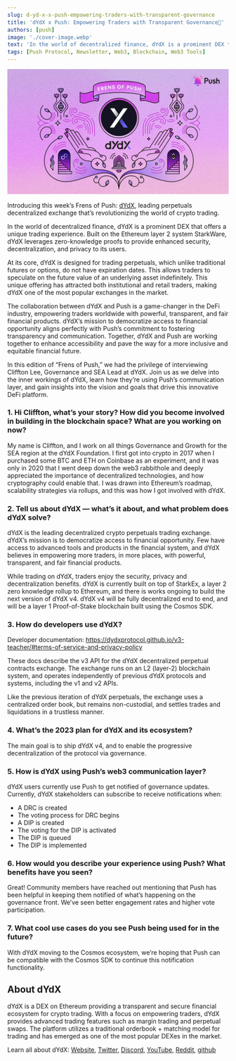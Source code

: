 ```yaml
---
slug: d-yd-x-x-push-empowering-traders-with-transparent-governance
title: 'dYdX x Push: Empowering Traders with Transparent Governance🤝'
authors: [push]
image: './cover-image.webp'
text: 'In the world of decentralized finance, dYdX is a prominent DEX that offers a unique trading experience. Built on the Ethereum layer 2 system StarkWare, dYdX leverages zero-knowledge proofs to provide enhanced security, decentralization, and privacy to its users.'
tags: [Push Protocol, Newsletter, Web3, Blockchain, Web3 Tools]
---
```


![Cover image of dYdX x Push: Empowering Traders with Transparent Governance🤝](./cover-image.webp)

<!--truncate-->

Introducing this week’s Frens of Push: [dYdX](https://dydx.exchange/), leading perpetuals decentralized exchange that’s revolutionizing the world of crypto trading.

In the world of decentralized finance, dYdX is a prominent DEX that offers a unique trading experience. Built on the Ethereum layer 2 system StarkWare, dYdX leverages zero-knowledge proofs to provide enhanced security, decentralization, and privacy to its users.

At its core, dYdX is designed for trading perpetuals, which unlike traditional futures or options, do not have expiration dates. This allows traders to speculate on the future value of an underlying asset indefinitely. This unique offering has attracted both institutional and retail traders, making dYdX one of the most popular exchanges in the market.

The collaboration between dYdX and Push is a game-changer in the DeFi industry, empowering traders worldwide with powerful, transparent, and fair financial products. dYdX’s mission to democratize access to financial opportunity aligns perfectly with Push’s commitment to fostering transparency and communication. Together, dYdX and Push are working together to enhance accessibility and pave the way for a more inclusive and equitable financial future.

In this edition of “Frens of Push,” we had the privilege of interviewing Cliffton Lee, Governance and SEA Lead at dYdX. Join us as we delve into the inner workings of dYdX, learn how they’re using Push’s communication layer, and gain insights into the vision and goals that drive this innovative DeFi platform.

### 1. Hi Cliffton, what’s your story? How did you become involved in building in the blockchain space? What are you working on now?

My name is Cliffton, and I work on all things Governance and Growth for the SEA region at the dYdX Foundation. I first got into crypto in 2017 when I purchased some BTC and ETH on Coinbase as an experiment, and it was only in 2020 that I went deep down the web3 rabbithole and deeply appreciated the importance of decentralized technologies, and how cryptography could enable that. I was drawn into Ethereum’s roadmap, scalability strategies via rollups, and this was how I got involved with dYdX.

### 2. Tell us about dYdX — what’s it about, and what problem does dYdX solve?

dYdX is the leading decentralized crypto perpetuals trading exchange. dYdX’s mission is to democratize access to financial opportunity. Few have access to advanced tools and products in the financial system, and dYdX believes in empowering more traders, in more places, with powerful, transparent, and fair financial products.

While trading on dYdX, traders enjoy the security, privacy and decentralization benefits.
dYdX is currently built on top of StarkEx, a layer 2 zero knowledge rollup to Ethereum, and there is works ongoing to build the next version of dYdX v4. dYdX v4 will be fully decentralized end to end, and will be a layer 1 Proof-of-Stake blockchain built using the Cosmos SDK.

### 3. How do developers use dYdX?

Developer documentation: https://dydxprotocol.github.io/v3-teacher/#terms-of-service-and-privacy-policy

These docs describe the v3 API for the dYdX decentralized perpetual contracts exchange. The exchange runs on an L2 (layer-2) blockchain system, and operates independently of previous dYdX protocols and systems, including the v1 and v2 APIs.

Like the previous iteration of dYdX perpetuals, the exchange uses a centralized order book, but remains non-custodial, and settles trades and liquidations in a trustless manner.

### 4. What’s the 2023 plan for dYdX and its ecosystem?

The main goal is to ship dYdX v4, and to enable the progressive decentralization of the protocol via governance.

### 5. How is dYdX using Push’s web3 communication layer?

dYdX users currently use Push to get notified of governance updates. Currently, dYdX stakeholders can subscribe to receive notifications when:

- A DRC is created
- The voting process for DRC begins
- A DIP is created
- The voting for the DIP is activated
- The DIP is queued
- The DIP is implemented

### 6. How would you describe your experience using Push? What benefits have you seen?

Great! Community members have reached out mentioning that Push has been helpful in keeping them notified of what’s happening on the governance front. We’ve seen better engagement rates and higher vote participation.

### 7. What cool use cases do you see Push being used for in the future?

With dYdX moving to the Cosmos ecosystem, we’re hoping that Push can be compatible with the Cosmos SDK to continue this notification functionality.

## About dYdX

dYdX is a DEX on Ethereum providing a transparent and secure financial ecosystem for crypto trading. With a focus on empowering traders, dYdX provides advanced trading features such as margin trading and perpetual swaps. The platform utilizes a traditional orderbook + matching model for trading and has emerged as one of the most popular DEXes in the market.

Learn all about dYdX: [Website](https://dydx.exchange/), [Twitter](https://twitter.com/dydx), [Discord](https://discord.com/invite/Tuze6tY), [YouTube](https://www.youtube.com/c/dYdXprotocol), [Reddit](https://www.reddit.com/r/dydxprotocol/), [github](https://github.com/dydxprotocol)
